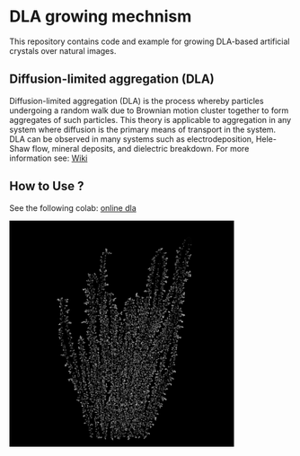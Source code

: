 # DLA growing mechnism
This repository contains code and example for growing DLA-based artificial crystals over natural images.

## Diffusion-limited aggregation (DLA)
Diffusion-limited aggregation (DLA) is the process whereby particles undergoing a random walk due to Brownian motion cluster together 
to form aggregates of such particles. This theory is applicable to aggregation in any system where diffusion is the primary 
means of transport in the system. DLA can be observed in many systems such as electrodeposition, Hele-Shaw flow,
mineral deposits, and dielectric breakdown. For more information see:
[Wiki](https://en.wikipedia.org/wiki/Diffusion-limited_aggregatio)

## How to Use ?
See the following colab: [online dla](/online_dla.ipynb)


<img src="https://github.com/RoyHirsch/DLA/blob/main/images/final_grass.png" alt="" width="400"/>

